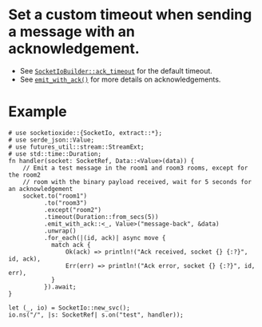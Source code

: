 # Set a custom timeout when sending a message with an acknowledgement.

* See [`SocketIoBuilder::ack_timeout`](crate::SocketIoBuilder) for the default timeout.
* See [`emit_with_ack()`](#method.emit_with_ack) for more details on acknowledgements.

# Example
```
# use socketioxide::{SocketIo, extract::*};
# use serde_json::Value;
# use futures_util::stream::StreamExt;
# use std::time::Duration;
fn handler(socket: SocketRef, Data::<Value>(data)) {
    // Emit a test message in the room1 and room3 rooms, except for the room2
    // room with the binary payload received, wait for 5 seconds for an acknowledgement
    socket.to("room1")
          .to("room3")
          .except("room2")
          .timeout(Duration::from_secs(5))
          .emit_with_ack::<_, Value>("message-back", &data)
          .unwrap()
          .for_each(|(id, ack)| async move {
            match ack {
                Ok(ack) => println!("Ack received, socket {} {:?}", id, ack),
                Err(err) => println!("Ack error, socket {} {:?}", id, err),
            }
          }).await;
}

let (_, io) = SocketIo::new_svc();
io.ns("/", |s: SocketRef| s.on("test", handler));
```

